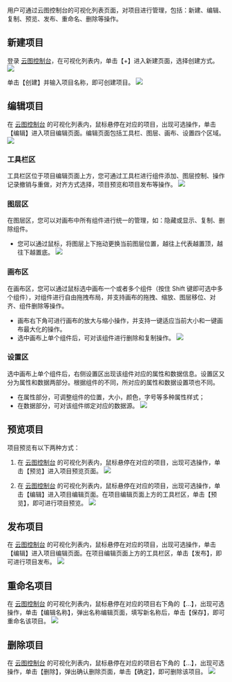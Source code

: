 用户可通过云图控制台的可视化列表页面，对项目进行管理，包括：新建、编辑、复制、预览、发布、重命名、删除等操作。
## 新建项目
登录 [云图控制台](http://console.tcecqpoc.fsphere.cn/yuntu)，在可视化列表内，单击【+】进入新建页面，选择创建方式。
![](http://imgcache.tcecqpoc.fsphere.cn/image/mc.qcloudimg.com/static/img/0cbfb2ccd6a62397103ded00d769b9bc/image.png)

单击【创建】并输入项目名称，即可创建项目。
![](http://imgcache.tcecqpoc.fsphere.cn/image/mc.qcloudimg.com/static/img/411383e1496de3e2733b84165305a7d4/image.png)

## 编辑项目
在 [云图控制台](http://console.tcecqpoc.fsphere.cn/yuntu) 的可视化列表内，鼠标悬停在对应的项目，出现可选操作，单击【编辑】进入项目编辑页面。编辑页面包括工具栏、图层、画布、设置四个区域。
![](http://imgcache.tcecqpoc.fsphere.cn/image/mc.qcloudimg.com/static/img/bcbd102080905b24d0e03c8d940174d2/image.png)

### 工具栏区
工具栏区位于项目编辑页面上方，您可通过工具栏进行组件添加、图层控制、操作记录撤销与重做，对齐方式选择，项目预览和项目发布等操作。
![](http://imgcache.tcecqpoc.fsphere.cn/image/mc.qcloudimg.com/static/img/652682979315d6e20671a2b1b23570a2/image.png)

### 图层区
在图层区，您可以对画布中所有组件进行统一的管理，如：隐藏或显示、复制、删除组件。
- 您可以通过鼠标，将图层上下拖动更换当前图层位置，越往上代表越置顶，越往下越置底。
![](http://imgcache.tcecqpoc.fsphere.cn/image/mc.qcloudimg.com/static/img/abbf81c4e5bd6d3f1f9fed70ca939afb/image.png)

### 画布区
在画布区，您可以通过鼠标选中画布一个或者多个组件（按住 Shift 键即可选中多个组件），对组件进行自由拖拽布局，并支持画布的拖拽、缩放、图层移位、对齐、组件删除等操作。
- 画布右下角可进行画布的放大与缩小操作，并支持一键适应当前大小和一键画布最大化的操作。
- 选中画布上单个组件后，可对该组件进行删除和复制操作。
![](http://imgcache.tcecqpoc.fsphere.cn/image/mc.qcloudimg.com/static/img/6a1f57a04b0a09c5658a62b5c5eaf996/image.png)

### 设置区
选中画布上单个组件后，右侧设置区出现该组件对应的属性和数据信息。设置区又分为属性和数据两部分。根据组件的不同，所对应的属性和数据设置项也不同。
- 在属性部分，可调整组件的位置，大小，颜色，字号等多种属性样式；
- 在数据部分，可对该组件绑定对应的数据源。
![](http://imgcache.tcecqpoc.fsphere.cn/image/mc.qcloudimg.com/static/img/d12e67bb67b11ea46b3bf8e27492bf30/image.png)

## 预览项目
项目预览有以下两种方式：

1. 在 [云图控制台](http://console.tcecqpoc.fsphere.cn/yuntu) 的可视化列表内，鼠标悬停在对应的项目，出现可选操作，单击【预览】进入项目预览页面。
![](http://imgcache.tcecqpoc.fsphere.cn/image/mc.qcloudimg.com/static/img/4ebbf03eeafd92188eea71f5373787bb/image.png)

2. 在 [云图控制台](http://console.tcecqpoc.fsphere.cn/yuntu) 的可视化列表内，鼠标悬停在对应的项目，出现可选操作，单击【编辑】进入项目编辑页面。在项目编辑页面上方的工具栏区，单击【预览】，即可进行项目预览。
![](http://imgcache.tcecqpoc.fsphere.cn/image/mc.qcloudimg.com/static/img/9326692887be646bda3d70905f665c6e/image.png)

## 发布项目
在 [云图控制台](http://console.tcecqpoc.fsphere.cn/yuntu) 的可视化列表内，鼠标悬停在对应的项目，出现可选操作，单击【编辑】进入项目编辑页面。在项目编辑页面上方的工具栏区，单击【发布】，即可进行项目发布。
![](http://imgcache.tcecqpoc.fsphere.cn/image/mc.qcloudimg.com/static/img/3f8f5000cb3633274312a6698fa447bf/image.png)

## 重命名项目
在 [云图控制台](http://console.tcecqpoc.fsphere.cn/yuntu) 的可视化列表内，鼠标悬停在对应的项目右下角的【...】，出现可选操作，单击【编辑名称】，弹出名称编辑页面，填写新名称后，单击【保存】，即可重命名该项目。
![](http://imgcache.tcecqpoc.fsphere.cn/image/mc.qcloudimg.com/static/img/f7d4bb472d0e986372486c707173dfd3/image.png)

## 删除项目
在 [云图控制台](http://console.tcecqpoc.fsphere.cn/yuntu) 的可视化列表内，鼠标悬停在对应的项目右下角的【...】，出现可选操作，单击【删除】，弹出确认删除页面，单击【确定】，即可删除该项目。
![](http://imgcache.tcecqpoc.fsphere.cn/image/mc.qcloudimg.com/static/img/99ca28a828d7c930eecd581401769e8a/image.png)


